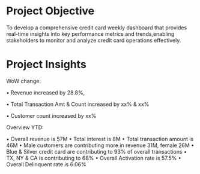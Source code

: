 # Project Objective
To develop a comprehensive credit card weekly dashboard that provides real-time insights into key performance metrics and trends,enabling stakeholders to monitor and analyze credit card operations effectively.


# Project Insights
WoW change:

• Revenue increased by 28.8%, 

• Total Transaction Amt & Count increased by xx% & xx%

• Customer count increased by xx%

Overview YTD:

• Overall revenue is 57M
• Total interest is 8M
• Total transaction amount is 46M
• Male customers are contributing more in revenue 31M, female 26M
• Blue & Silver credit card are contributing to 93% of overall
transactions
• TX, NY & CA is contributing to 68%
• Overall Activation rate is 57.5%
• Overall Delinquent rate is 6.06%
